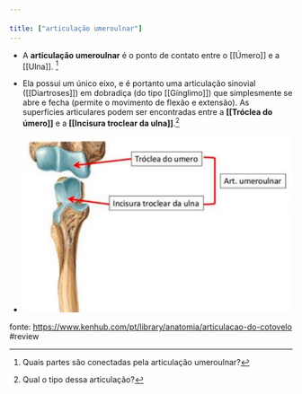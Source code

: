 ```yaml
---

title: ["articulação umeroulnar"]
---
```

+ A **articulação umeroulnar** é o ponto de contato entre o [[Úmero]] e a [[Ulna]].  [^29730]

[^29730]: Quais partes são conectadas pela articulação umeroulnar?

+ Ela possui um único eixo, e é portanto uma articulação sinovial ([[Diartroses]]) em dobradiça (do tipo [[Gínglimo]]) que simplesmente se abre e fecha (permite o movimento de flexão e extensão). As superfícies articulares podem ser encontradas entre a **[[Tróclea do úmero]]** e a **[[Incisura troclear da ulna]]**.[^452199]

[^452199]: Qual o tipo dessa articulação?

+ ![Pasted image 20210413121152.png](Pasted%20image%2020210413121152.png)

fonte: https://www.kenhub.com/pt/library/anatomia/articulacao-do-cotovelo
#review 
